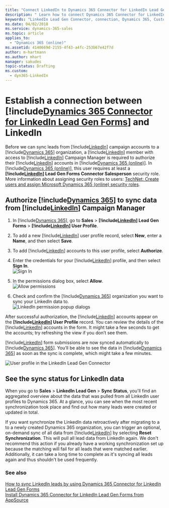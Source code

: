 ```yaml
---
title: "Connect LinkedIn to Dynamics 365 Connector for LinkedIn Lead Gen Forms | Microsoft Docs"
description: " Learn how to connect Dynamics 365 Connector for LinkedIn Lead Gen Forms with the LinkedIn service to sync lead gen data to Dynamics 365 (online)."
keywords: "LinkedIn Lead Gen Connector, connection, Dynamics 365, Customer Engagement"
ms.date: 04/02/2018
ms.service: dynamics-365-sales
ms.topic: article
applies_to:
  - "Dynamics 365 (online)"
ms.assetid: 4140669d-2155-4f43-a4fc-253b67e42f7d
author: m-hartmann
ms.author: mhart
manager: sakudes
topic-status: Drafting
ms.custom:
  - dyn365-LinkedIn
---
```


# Establish a connection between [!include[Dynamics 365 Connector for LinkedIn Lead Gen Forms](../includes/cc-linkedin-solution.md)] and LinkedIn

Before we can sync leads from [!include[LinkedIn](../includes/pn-linkedin.md)] campaign accounts to a [!include[Dynamics 365](../includes/pn-crm-2016-shortest.md)] organization, a [!include[LinkedIn](../includes/pn-linkedin.md)] member with access to [!include[LinkedIn](../includes/pn-linkedin.md)] Campaign Manager is required to authorize their [!include[LinkedIn](../includes/pn-linkedin.md)] accounts in [!include[Dynamics 365 (online)](../includes/pn-crm-online-shortest.md)]. In [!include[Dynamics 365 (online)](../includes/pn-crm-online-shortest.md)], this user requires at least a **[!include[LinkedIn](../includes/pn-linkedin.md)] Lead Gen Forms Connector Salesperson** security role.  
More information about assigning security roles to users: [TechNet: Create users and assign Microsoft Dynamics 365 (online) security roles](https://technet.microsoft.com/library/jj191623.aspx).

## Authorize [!include[Dynamics 365](../includes/pn-crm-2016-shortest.md)] to sync data from [!include[LinkedIn](../includes/pn-linkedin.md)] Campaign Manager

1. In [!include[Dynamics 365](../includes/pn-crm-2016-shortest.md)], go to **Sales** > **[!include[LinkedIn](../includes/pn-linkedin.md)] Lead Gen Forms** > **[!include[LinkedIn](../includes/pn-linkedin.md)] User Profile**.

2. To add a new [!include[LinkedIn](../includes/pn-linkedin.md)] user profile record, select **New**, enter a **Name**, and then select **Save**.

3. To add [!include[LinkedIn](../includes/pn-linkedin.md)] accounts to this user profile, select **Authorize**.

4. Enter the credentials for your [!include[LinkedIn](../includes/pn-linkedin.md)] profile, and then select **Sign In**.  
   ![Sign In](media/Add-credentials-to-linked-profile.png "Enter credentials for your LinkedIn profile")  

5. In the permissions dialog box, select **Allow**.  
   ![Allow permissions](media/LinkedIn-permission-popup-dialog.png "LinkedIn permissions dialog box")  

6. Check and confirm the [!include[Dynamics 365](../includes/pn-crm-2016-shortest.md)] organization you want to sync your LinkedIn data to.  
   ![LinkedIn permission popup dialogs](media/Confirm-dynamics-365-organization-to-sync-linkedin-data.png "Confirm the name of your Dynamics 365 organization")

After successful authorization, the [!include[LinkedIn](../includes/pn-linkedin.md)] accounts appear on the **[!include[LinkedIn](../includes/pn-linkedin.md)] User Profile** record. You can review the details of the [!include[LinkedIn](../includes/pn-linkedin.md)] accounts in the form. It might take a few seconds to get the accounts; try refreshing the view if you don’t see them.

[!include[LinkedIn](../includes/pn-linkedin.md)] form submissions are now synced automatically to [!include[Dynamics 365](../includes/pn-crm-2016-shortest.md)]. You’ll be able to see the data in [!include[Dynamics 365](../includes/pn-crm-2016-shortest.md)] as soon as the sync is complete, which might take a few minutes. 

![User profile in the LinkedIn Lead Gen Connector](media/LinkedIn-user-profile-information.png "User profile in the LinkedIn Lead Gen Connector")

## See the sync status for LinkedIn data

When you go to **Sales** > **LinkedIn Lead Gen** > **Sync Status**, you'll find an aggregated overview about the data that was pulled from all LinkedIn user profiles to Dynamics 365. At a glance, you can see when the most recent synchronization took place and find out how many leads were created or updated in total.

If you want synchronize the LinkedIn data retroactively after migrating to a to a newly created Dynamics 365 organization, you can trigger an optional, on-demand sync of all data from [!include[LinkedIn](../includes/pn-linkedin.md)] by selecting **Reset Synchronization**. This will pull all lead data from LinkedIn again. We don't recommend this action if you already have a working synchronization set up because the matching will fail for all leads that were matched earlier. Additionally, it can take a long time to complete as it's syncing all leads again and thus shouldn't be used frequently.  

### See also

[How to sync LinkedIn leads by using Dynamics 365 Connector for LinkedIn Lead Gen Forms](sync-linkedin-leads.md)  
[Install Dynamics 365 Connector for LinkedIn Lead Gen Forms from AppSource](install-linkedin-connector.md)
